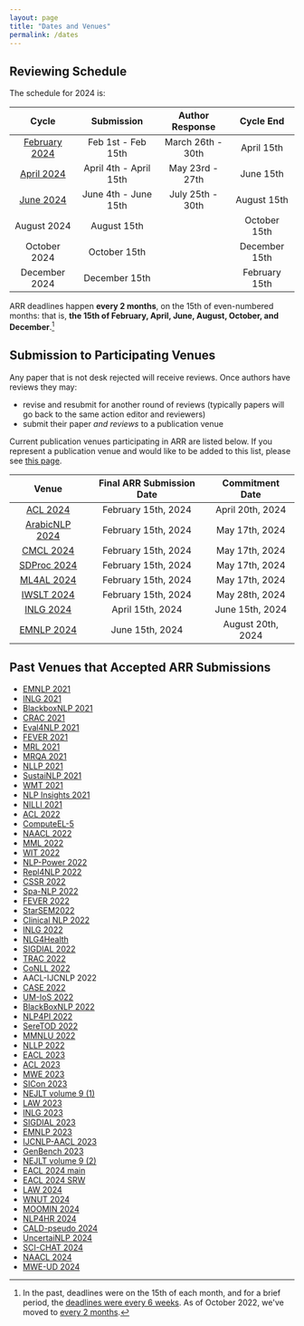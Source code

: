 ```yaml
---
layout: page
title: "Dates and Venues"
permalink: /dates
---
```


## Reviewing Schedule

The schedule for 2024 is:

| Cycle | Submission | Author Response | Cycle End |
| :---: | :-------------: | :-------------: | :-------: |
| [February 2024](https://openreview.net/group?id=aclweb.org/ACL/ARR/2024/February) | Feb 1st - Feb 15th | March 26th - 30th | April 15th |
| [April 2024](https://openreview.net/group?id=aclweb.org/ACL/ARR/2024/April) | April 4th - April 15th | May 23rd - 27th | June 15th |
| [June 2024](https://openreview.net/group?id=aclweb.org/ACL/ARR/2024/June) | June 4th - June 15th | July 25th - 30th | August 15th |
| August 2024 | August 15th |  | October 15th |
| October 2024 | October 15th |  | December 15th |
| December 2024 | December 15th |  | February 15th |

ARR deadlines happen __every 2 months__, on the 15th of even-numbered months: that is, **the 15th of February, April, June, August, October, and December**.[^1]

[^1]: In the past, deadlines were on the 15th of each month, and for a brief period, the [deadlines were every 6 weeks](/six-week-cycles/). As of October 2022, we've moved to [every 2 months](/key-changes-in-the-october-cycle/).

<!-- You can add these dates to your own calendar by subscribing to or downloading [this shared Google calendar](https://calendar.google.com/calendar/embed?src=dsa7ntvq7s9fah2f5e43tncmu8%40group.calendar.google.com&ctz=America%2FNew_York). -->

## Submission to Participating Venues

Any paper that is not desk rejected will receive reviews. Once authors have reviews they may:
- revise and resubmit for another round of reviews (typically papers will go back to the same action editor and reviewers)
- submit their paper *and reviews* to a publication venue

Current publication venues participating in ARR are listed below. If you represent a publication venue and would like to be added to this list, please see [this page](/organizers).

| Venue | Final ARR Submission Date | Commitment Date |
| :---: | :-----------------------: | :-------------: |
| [ACL 2024](https://2024.aclweb.org/) | February 15th, 2024 | April 20th, 2024 |
| [ArabicNLP 2024](https://arabicnlp2024.sigarab.org/) | February 15th, 2024 | May 17th, 2024 |
| [CMCL 2024](https://cmclorg.github.io/) | February 15th, 2024 | May 17th, 2024 |
| [SDProc 2024](https://sdproc.org/2024/index.html) | February 15th, 2024 | May 17th, 2024 |
| [ML4AL 2024](https://www.ml4al.com/) | February 15th, 2024 | May 17th, 2024 |
| [IWSLT 2024](https://iwslt.org) | February 15th, 2024 | May 28th, 2024 |
| [INLG 2024](https://inlg2024.github.io/) | April 15th, 2024 | June 15th, 2024 |
| [EMNLP 2024](https://2024.emnlp.org/) | June 15th, 2024 | August 20th, 2024 |

## Past Venues that Accepted ARR Submissions

- [EMNLP 2021](https://2021.emnlp.org/)
- [INLG 2021](https://inlg2021.github.io/pages/calls.html)
- [BlackboxNLP 2021](https://blackboxnlp.github.io/)
- [CRAC 2021](https://sites.google.com/view/crac2021/)
- [Eval4NLP 2021](https://eval4nlp.github.io/)
- [FEVER 2021](https://fever.ai/workshop.html)
- [MRL 2021](https://sites.google.com/view/mrl-2021/home?authuser=0)
- [MRQA 2021](https://mrqa.github.io/)
- [NLLP 2021](https://nllpw.org/)
- [SustaiNLP 2021](https://sites.google.com/view/sustainlp2021)
- [WMT 2021](http://statmt.org/wmt21/)
- [NLP Insights 2021](https://insights-workshop.github.io/)
- [NILLI 2021](https://www.cs.mcgill.ca/~pparth2/nilli_workshop/)
- [ACL 2022](https://www.2022.aclweb.org/)
- [ComputeEL-5](https://openreview.net/group?id=aclweb.org/ACL/2022/Workshop/ComputEL)
- [NAACL 2022](https://2022.naacl.org/)
- [MML 2022](https://openreview.net/group?id=aclweb.org/ACL/2022/Workshop/MML)
- [WIT 2022](https://megagon.ai/2nd-workshop-on-deriving-insights-from-user-generated-text-wit/)
- [NLP-Power 2022](https://openreview.net/group?id=aclweb.org/ACL/2022/Workshop/NLP-Power)
- [Repl4NLP 2022](https://sites.google.com/view/repl4nlp2022/)
- [CSSR 2022](https://csrr-workshop.github.io/)
- [Spa-NLP 2022](https://openreview.net/group?id=aclweb.org/ACL/2022/Workshop/Spa-NLP)
- [FEVER 2022](https://fever.ai/)
- [StarSEM2022](https://sites.google.com/view/starsem2022/)
- [Clinical NLP 2022](https://clinical-nlp.github.io/2022/)
- [INLG 2022](https://inlgmeeting.github.io)
- [NLG4Health](https://nlg4health.uvt.nl/)
- [SIGDIAL 2022](https://2022.sigdial.org/)
- [TRAC 2022](https://sites.google.com/view/trac2022/)
- [CoNLL 2022](https://conll.org/)
- AACL-IJCNLP 2022
- [CASE 2022](https://emw.ku.edu.tr/case-2022/)
- [UM-IoS 2022](https://induction-of-structure.github.io/emnlp2022/)
- [BlackBoxNLP 2022](https://blackboxnlp.github.io/)
- [NLP4PI 2022](https://sites.google.com/view/nlp4positiveimpact/)
- [SereTOD 2022](http://seretod.org/)
- [MMNLU 2022](https://mmnlu-22.github.io/)
- [NLLP 2022](https://nllpw.org/)
- [EACL 2023](https://2023.eacl.org/)
- [ACL 2023](https://2023.aclweb.org/calls/main_conference/)
- [MWE 2023](https://multiword.org/mwe2023/)
- [SICon 2023](https://sites.google.com/view/sicon-2023/home)
- [NEJLT volume 9 (1)](https://www.nejlt.org/)
- [LAW 2023](https://sigann.github.io/LAW-XVII-2023)
- [INLG 2023](https://inlg2023.github.io/)
- [SIGDIAL 2023](https://2023.sigdial.org/)
- [EMNLP 2023](https://2023.emnlp.org/)
- [IJCNLP-AACL 2023](http://www.ijcnlp-aacl2023.org/)
- [GenBench 2023](https://genbench.org/workshop)
- [NEJLT volume 9 (2)](https://www.nejlt.org/)
- [EACL 2024 main](https://2024.eacl.org/)
- [EACL 2024 SRW](https://sites.google.com/view/eacl2024srw)
- [LAW 2024](https://sigann.github.io/LAW-XVIII-2024/)
- [WNUT 2024](http://noisy-text.github.io/2024/)
- [MOOMIN 2024](https://moomin-workshop.github.io/)
- [NLP4HR 2024](https://megagon.ai/nlp4hr-2024/)
- [CALD-pseudo 2024](https://mormor-karl.github.io/events/CALD-pseudo/)
- [UncertaiNLP 2024](https://uncertainlp.github.io/)
- [SCI-CHAT 2024](https://sites.google.com/view/dialogue-evaluation/)
- [NAACL 2024](https://2024.naacl.org/)
- [MWE-UD 2024](https://multiword.org/mweud2024/)
